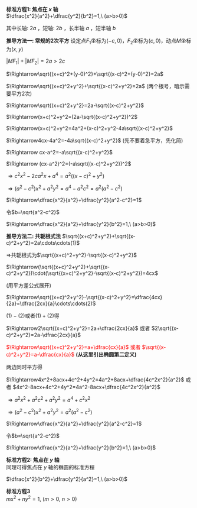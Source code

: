 **标准方程1: 焦点在 $x$ 轴**  
$\dfrac{x^2}{a^2}+\dfrac{y^2}{b^2}=1,\ (a>b>0)$  

其中长轴: $2a$ ，短轴: $2b$ ，长半轴 $a$ ，短半轴 $b$

**推导方法一: 常规的2次平方**
设定点$F_1$坐标为$(-c,0)$，$F_2$坐标为$(c,0)$，动点$M$坐标为$(x,y)$

$|MF_1|+|MF_2|=2a>2c$

$\Rightarrow\sqrt{(x+c)^2+(y-0)^2}+\sqrt{(x-c)^2+(y-0)^2}=2a$

$\Rightarrow\sqrt{(x+c)^2+y^2}+\sqrt{(x-c)^2+y^2}=2a$ (两个根号，暗示需要平方2次)

$\Rightarrow\sqrt{(x+c)^2+y^2}=2a-\sqrt{(x-c)^2+y^2}$

$\Rightarrow(x+c)^2+y^2=(2a-\sqrt{(x-c)^2+y^2})^2$

$\Rightarrow(x+c)^2+y^2=4a^2+(x-c)^2+y^2-4a\sqrt{(x-c)^2+y^2}$

$\Rightarrow4cx-4a^2=-4a\sqrt{(x-c)^2+y^2}$ (先不要着急平方，先化简)

$\Rightarrow cx-a^2=-a\sqrt{(x-c)^2+y^2}$

$\Rightarrow (cx-a^2)^2=(-a\sqrt{(x-c)^2+y^2})^2$

$\Rightarrow c^2x^2-2ca^2x+a^4=a^2((x-c)^2+y^2)$

$\Rightarrow(a^2-c^2)x^2+a^2y^2=a^4-a^2c^2=a^2(a^2-c^2)$

$\Rightarrow\dfrac{x^2}{a^2}+\dfrac{y^2}{a^2-c^2}=1$

令$b=\sqrt{a^2-c^2}$

$\Rightarrow\dfrac{x^2}{a^2}+\dfrac{y^2}{b^2}=1,\ (a>b>0)$

**推导方法二: 共轭根式法**
$\sqrt{(x+c)^2+y^2}+\sqrt{(x-c)^2+y^2}=2a\cdots\cdots(1)$

$\Rightarrow$共轭根式为$\sqrt{(x+c)^2+y^2}-\sqrt{(x-c)^2+y^2}$

$\Rightarrow(\sqrt{(x+c)^2+y^2}+\sqrt{(x-c)^2+y^2})\cdot(\sqrt{(x+c)^2+y^2}-\sqrt{(x-c)^2+y^2})=4cx$

(用平方差公式展开)

$\Rightarrow\sqrt{(x+c)^2+y^2}-\sqrt{(x-c)^2+y^2}=\dfrac{4cx}{2a}=\dfrac{2cx}{a}\cdots\cdots(2)$

$(1)-(2)$或者$(1)+(2)$得

$\Rightarrow2\sqrt{(x+c)^2+y^2}=2a+\dfrac{2cx}{a}$ 或者 $2\sqrt{(x-c)^2+y^2}=2a-\dfrac{2cx}{a}$

<font color=red>$\Rightarrow\sqrt{(x+c)^2+y^2}=a+\dfrac{cx}{a}$ 或者 $\sqrt{(x-c)^2+y^2}=a-\dfrac{cx}{a}$</font> **(从这里引出椭圆第二定义)**

两边同时平方得

$\Rightarrow4x^2+8acx+4c^2+4y^2=4a^2+8acx+\dfrac{4c^2x^2}{a^2}$ 或者 $4x^2-8acx+4c^2+4y^2=4a^2-8acx+\dfrac{4c^2x^2}{a^2}$

$\Rightarrow a^2x^2+a^2c^2+a^2y^2=a^4+c^2x^2$

$\Rightarrow(a^2-c^2)x^2+a^2y^2=a^2(a^2-c^2)$

$\Rightarrow\dfrac{x^2}{a^2}+\dfrac{y^2}{a^2-c^2}=1$

令$b=\sqrt{a^2-c^2}$

$\Rightarrow\dfrac{x^2}{a^2}+\dfrac{y^2}{b^2}=1,\ (a>b>0)$

**标准方程2: 焦点在 $y$ 轴**  
同理可得焦点在 $y$ 轴的椭圆的标准方程

$\dfrac{x^2}{b^2}+\dfrac{y^2}{a^2}=1,\ (a>b>0)$

**标准方程3**  
$mx^2+ny^2=1,\ (m>0,\ n>0)$  
